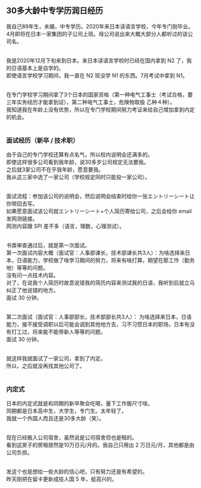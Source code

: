 ## 30多大龄中专学历润日经历

我自己89年生，未婚，中专学历。2020年来日本读语言学校，今年专门刚毕业。<br>
4月即将在日本一家集团的子公司上班。母公司说出来大概大部分人都听过的该公司名。<br><br>

我是2020年12月下旬来到日本。来日本读语言学校时已经在国内拿到 N2 了，我的日语基本上是自学的。<br>
即使语言学校学习期间，我一直在 N2 班没学 N1 的东西。7月考试中拿到 N1。<br><br>

在专门学校学习期间拿了3个日本的国家资格（第一种电气工事士（考试合格，要三年实务经历才能拿到证），第二种电气工事士，危険物取扱 乙种４种）。<br>
我知道我在年龄上没有优势，所以在专门学校期间努力考证来给自己增加拿到内定的机会。<br><br>

### 面试经历（新卒 / 技术职）  

由于自己的专门学校还算有点名气，所以校内说明会还满多的。<br>
即使这样很多公司看到我年龄，说30多岁公司规定无法要我。<br>
之后就3家公司不在乎我年龄，愿意要我。<br>
我从这三家中选了一家公司（学校规定同时只能投一家公司）。<br><br>

面试流程：参加该公司的说明会，然后说明会结束时给你一张エントリーシート让你带回去写。<br>
如果愿意面试该公司就エントリーシート+个人简历寄给公司，之后会给你 email 发网测链接。<br>
网测内容跟 SPI 差不多（语言，理数，心理测试）。<br><br>

书类审查通过后，就是第一次面试。<br>
第一次面试内容大概（面试官：人事部课长，技术部课长共3人）：为啥选择来日本，日语能力，学校做了啥学习期间的努力，将来有啥打算，期望在那工作（勤务地）等等的问题。<br>
没有问一点技术内容。<br>
对了，在说我个人简历时故意说错我的简历内容来测试我的日语，我听到后就立马纠正了他说错的地方。<br>
面试 30 分钟。<br><br>

第二次面试（面试官：人事部部长，技术部部长共3人）：
为啥选择来日本，日语能力，接不接受调职以后可能会调到其他地方去，习不习惯日本的职场，日本有没有打工过，将来能不能带新人等等的问题。<br>
面试 30 分钟。<br><br>

就这样我就面试了一家公司，拿到了内定。<br>所以，之后就没再找其他公司了。<br><br>

### 内定式  

日本的内定式就是和同期的新卒聚会吃喝，量下工作服尺寸啥。<br>
同期都是日本高中生，大学生，专门生。太年轻了。<br>
我就一个外国人而且还是30多大龄（笑）。<br><br>

现在已经搬入公司宿舍，虽然说是公司宿舍但也是租的。<br>看到这房子的房租居然是10万日元/月的。我自己只用出 2 万日元/月，其他都是由公司负担。<br><br>

发这个也是想给一些大龄的信心吧，只有努力还是有希望的。<br>
昨天刚把在留卡更新成技人国 5 年，挺高兴的。<br><br>
